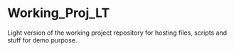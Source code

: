 # Working_Proj_LT

Light version of the working project repository for hosting files, scripts and stuff for demo purpose.
